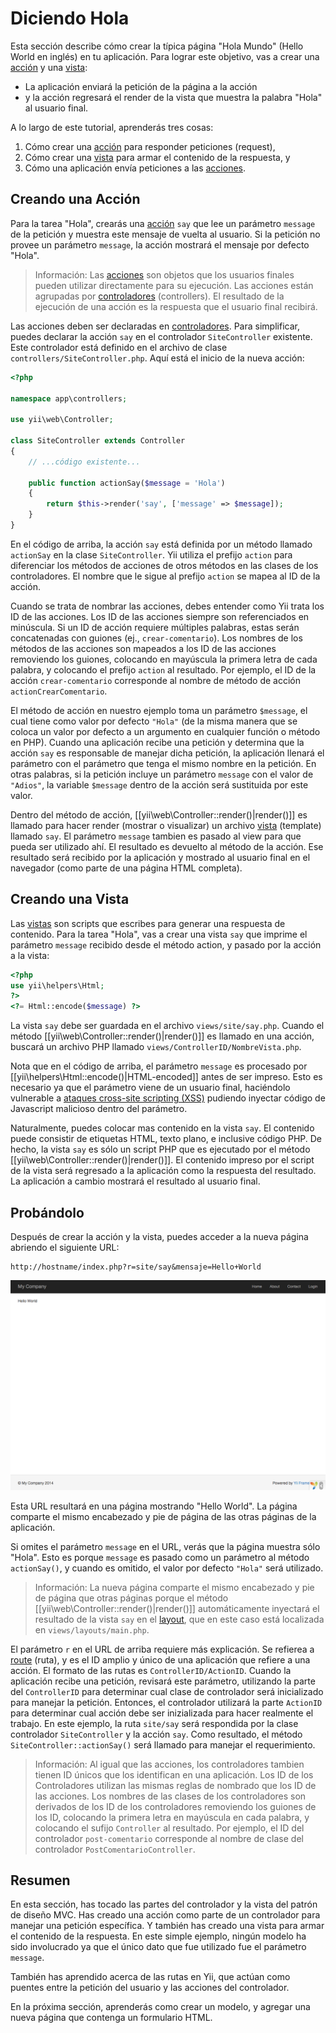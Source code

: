 Diciendo Hola
=============

Esta sección describe cómo crear la típica página "Hola Mundo" (Hello World en inglés) en tu aplicación.
Para lograr este objetivo, vas a crear una [acción](structure-controllers.md#creating-actions) y 
una [vista](structure-views.md):

* La aplicación enviará la petición de la página a la acción
* y la acción regresará el render de la vista que muestra la palabra "Hola" al usuario final.

A lo largo de este tutorial, aprenderás tres cosas:

1. Cómo crear una [acción](structure-controllers.md) para responder peticiones (request),
2. Cómo crear una [vista](structure-views.md) para armar el contenido de la respuesta, y
3. Cómo una aplicación envía peticiones a las [acciones](structure-controllers.md#creating-actions).


Creando una Acción <a name="creating-action"></a>
------------------

Para la tarea "Hola", crearás una [acción](structure-controllers.md#creating-actions) `say` que lee
un parámetro `message` de la petición y muestra este mensaje de vuelta al usuario. Si la petición
no provee un parámetro `message`, la acción mostrará el mensaje por defecto "Hola".

> Información: Las [acciones](structure-controllers.md#creating-actions) son objetos que los usuarios finales pueden utilizar directamente para
  su ejecución. Las acciones están agrupadas por [controladores](structure-controllers.md) (controllers). El resultado de la ejecución de
  una acción es la respuesta que el usuario final recibirá.

Las acciones deben ser declaradas en [controladores](structure-controllers.md). Para simplificar, puedes
declarar la acción `say` en el controlador `SiteController` existente. Este controlador está definido
en el archivo de clase `controllers/SiteController.php`. Aquí está el inicio de la nueva acción:

```php
<?php

namespace app\controllers;

use yii\web\Controller;

class SiteController extends Controller
{
    // ...código existente...

    public function actionSay($message = 'Hola')
    {
        return $this->render('say', ['message' => $message]);
    }
}
```

En el código de arriba, la acción `say` está definida por un método llamado `actionSay` en la clase `SiteController`.
Yii utiliza el prefijo `action` para diferenciar los métodos de acciones de otros métodos en las clases de los controladores.
El nombre que le sigue al prefijo `action` se mapea al ID de la acción.

Cuando se trata de nombrar las acciones, debes entender como Yii trata los ID de las acciones. Los ID de las acciones siempre son 
referenciados en minúscula. Si un ID de acción requiere múltiples palabras, estas serán concatenadas con guiones
(ej., `crear-comentario`). Los nombres de los métodos de las acciones son mapeados a los ID de las acciones 
removiendo los guiones, colocando en mayúscula la primera letra de cada palabra, y colocando el prefijo `action` al resultado. Por ejemplo,
el ID de la acción `crear-comentario` corresponde al nombre de método de acción `actionCrearComentario`.

El método de acción en nuestro ejemplo toma un parámetro `$message`, el cual tiene como valor por defecto `"Hola"` (de la misma manera 
que se coloca un valor por defecto a un argumento en cualquier función o método en PHP). Cuando una aplicación 
recibe una petición y determina que la acción `say` es responsable de manejar dicha petición, la aplicación llenará 
el parámetro con el parámetro que tenga el mismo nombre en la petición. En otras palabras, si la petición incluye un 
parámetro `message` con el valor de `"Adios"`, la variable `$message` dentro de la acción será sustituida por este valor.

Dentro del método de acción, [[yii\web\Controller::render()|render()]] es llamado para hacer render (mostrar o visualizar) un 
archivo [vista](structure-views.md) (template) llamado `say`. El parámetro `message` tambien es pasado al  view para que pueda ser utilizado ahí. 
El resultado es devuelto al método de la acción. Ese resultado será recibido por la aplicación y mostrado al usuario final en el
navegador (como parte de una página HTML completa).


Creando una Vista <a name="creating-view"></a>
-----------------

Las [vistas](structure-views.md) son scripts que escribes para generar una respuesta de contenido.
Para la tarea "Hola", vas a crear una vista `say` que imprime el parámetro `message` recibido desde el método action, y pasado por la acción a la vista:

```php
<?php
use yii\helpers\Html;
?>
<?= Html::encode($message) ?>
```

La vista `say` debe ser guardada en el archivo `views/site/say.php`. Cuando el método [[yii\web\Controller::render()|render()]]
es llamado en una acción, buscará un archivo PHP llamado `views/ControllerID/NombreVista.php`.

Nota que en el código de arriba, el parámetro `message` es procesado por [[yii\helpers\Html::encode()|HTML-encoded]]
antes de ser impreso. Esto es necesario ya que el parámetro viene de un usuario final, haciéndolo vulnerable a 
[ataques cross-site scripting (XSS)](http://es.wikipedia.org/wiki/Cross-site_scripting) pudiendo inyectar código de Javascript malicioso dentro del parámetro.

Naturalmente, puedes colocar mas contenido en la vista `say`. El contenido puede consistir de etiquetas HTML, texto plano, e inclusive código PHP.
De hecho, la vista `say` es sólo un script PHP que es ejecutado por el método [[yii\web\Controller::render()|render()]].
El contenido impreso por el script de la vista será regresado a la aplicación como la respuesta del resultado. La aplicación a cambio mostrará el resultado al usuario final.


Probándolo <a name="trying-it-out"></a>
----------

Después de crear la acción y la vista, puedes acceder a la nueva página abriendo el siguiente URL:

```
http://hostname/index.php?r=site/say&mensaje=Hello+World
```

![Hello World](images/start-hello-world.png)

Esta URL resultará en una página mostrando "Hello World". La página comparte el mismo encabezado y pie de página de las otras páginas de la aplicación. 

Si omites el parámetro `message` en el URL, verás que la página muestra sólo "Hola". Esto es porque `message` es pasado como un parámetro al método `actionSay()`, 
y cuando es omitido, el valor por defecto `"Hola"` será utilizado.

> Información: La nueva página comparte el mismo encabezado y pie de página que otras páginas porque el método [[yii\web\Controller::render()|render()]]
  automáticamente inyectará el resultado de la vista `say` en el [layout](structure-views.md#layouts), que en este 
  caso está localizada en `views/layouts/main.php`.

El parámetro `r` en el URL de arriba requiere más explicación. Se refierea a [route](runtime-routing.md) (ruta), y es el ID amplio y único de una aplicación
que refiere a una acción. El formato de las rutas es `ControllerID/ActionID`. Cuando la aplicación recibe una petición, revisará este parámetro,
utilizando la parte del `ControllerID` para determinar cual clase de controlador será inicializado para manejar la petición. Entonces, el controlador utilizará
la parte `ActionID` para determinar cual acción debe ser inizializada para hacer realmente el trabajo. 
En este ejemplo, la ruta  `site/say` será respondida por la clase controlador `SiteController` y la acción `say`. Como resultado, 
el método `SiteController::actionSay()` será llamado para manejar el requerimiento.

> Información: Al igual que las acciones, los controladores tambien tienen ID únicos que los identifican en una aplicación.
  Los ID de los Controladores utilizan las mismas reglas de nombrado que los ID de las acciones. Los nombres de las clases de los controladores son derivados de los ID de los controladores removiendo los guiones de los ID, colocando la primera letra en mayúscula en cada palabra, y colocando el sufijo `Controller` al resultado. Por ejemplo, el ID del controlador `post-comentario` corresponde
  al nombre de clase del controlador `PostComentarioController`.


Resumen <a name="summary"></a>
-------

En esta sección, has tocado las partes del controlador y la vista del patrón de diseño MVC.
Has creado una acción como parte de un controlador para manejar una petición específica. Y también has creado una vista para armar el contenido de la respuesta. 
En este simple ejemplo, ningún modelo ha sido involucrado ya que el único dato que fue utilizado fue el parámetro `message`.

También has aprendido acerca de las rutas en Yii, que actúan como puentes entre la petición del usuario y las acciones del controlador.

En la próxima sección, aprenderás como crear un modelo, y agregar una nueva página que contenga un formulario HTML.
